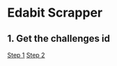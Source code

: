 # Edabit Scrapper

## 1. Get the challenges id

[Step 1](1_get_indexes/)
[Step 2](2_process_raw_results/)
